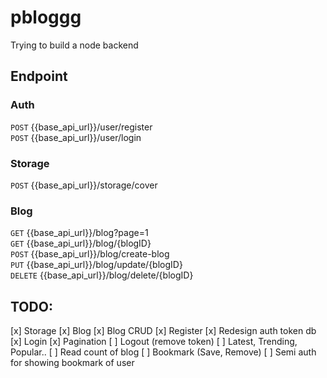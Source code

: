 # pbloggg

Trying to build a node backend

## Endpoint

### Auth

`POST` {{base_api_url}}/user/register <br/>
`POST` {{base_api_url}}/user/login <br/>

### Storage

`POST` {{base_api_url}}/storage/cover <br/>

### Blog

`GET` {{base_api_url}}/blog?page=1 <br/>
`GET` {{base_api_url}}/blog/{blogID} <br/>
`POST` {{base_api_url}}/blog/create-blog <br/>
`PUT` {{base_api_url}}/blog/update/{blogID} <br/>
`DELETE` {{base_api_url}}/blog/delete/{blogID} <br/>

## TODO:

[x] Storage
[x] Blog
[x] Blog CRUD
[x] Register
[x] Redesign auth token db
[x] Login
[x] Pagination
[ ] Logout (remove token)
[ ] Latest, Trending, Popular..
[ ] Read count of blog
[ ] Bookmark (Save, Remove)
[ ] Semi auth for showing bookmark of user

